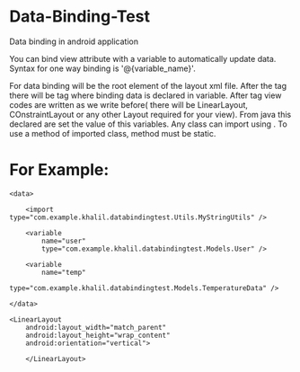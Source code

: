 # Data-Binding-Test
Data binding in android application

You can bind view attribute with a variable to automatically update data. Syntax for one way binding is '@{variable_name}'.

For data binding <layout> will be the root element of the layout xml file. After the <layout> tag there will be <data> tag where binding data is declared in variable. After </data> tag view codes are written as we write before( there will be LinearLayout, COnstraintLayout or any other Layout required for your view).  From java this declared are set the value of this variables. Any class can import using <import>. To use a method of imported class, method must be static.
  
  
# For Example:
 
<layout xmlns:android="http://schemas.android.com/apk/res/android">

    <data>

        <import type="com.example.khalil.databindingtest.Utils.MyStringUtils" />

        <variable
            name="user"
            type="com.example.khalil.databindingtest.Models.User" />

        <variable
            name="temp"
            type="com.example.khalil.databindingtest.Models.TemperatureData" />

    </data>

    <LinearLayout
        android:layout_width="match_parent"
        android:layout_height="wrap_content"
        android:orientation="vertical">
        
        </LinearLayout>
</layout>

